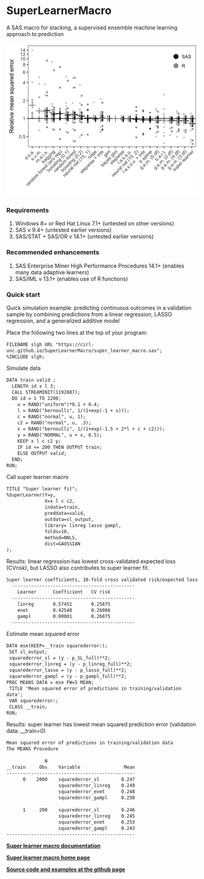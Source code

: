 # SuperLearnerMacro
A SAS macro for stacking, a supervised ensemble machine learning approach to prediction

![super learner](fig/realdata.png)

### Requirements
1. Windows 8+ or Red Hat Linux 7.1+ (untested on other versions)
2. SAS v 9.4+ (untested earlier versions)
3. SAS/STAT + SAS/OR v 14.1+ (untested earlier versions)

### Recommended enhancements
1. SAS Enterprise Miner High Performance Procedures 14.1+ (enables many data adaptive learners)
2. SAS/IML v 13.1+ (enables use of R functions)


### Quick start
Quick simulation example: predicting continuous outcomes in a validation sample by combining predictions from a linear regression, LASSO regression, and a generalized additive model

Place the following two lines at the top of your program:

    FILENAME slgh URL "https://cirl-unc.github.io/SuperLearnerMacro/super_learner_macro.sas";
    %INCLUDE slgh;
    


Simulate data

    DATA train valid ;
      LENGTH id x l 3;
      CALL STREAMINIT(1192887);
      DO id = 1 TO 2200;
        u = RAND("uniform")*0.1 + 0.4;  
        l = RAND("bernoulli", 1/(1+exp(-1 + u)));
        c = RAND("normal", u, 1);
        c2 = RAND("normal", u, .3);
        x = RAND("bernoulli", 1/(1+exp(-1.5 + 2*l + c + c2)));
        y = RAND("NORMAL", u + x, 0.5);
        KEEP x l c c2 y;
        IF id <= 200 THEN OUTPUT train;
        ELSE OUTPUT valid;
      END;
    RUN;
    
Call super learner macro

    TITLE "Super learner fit";
    %SuperLearner(Y=y,
                  X=x l c c2,
                  indata=train, 
                  preddata=valid, 
                  outdata=sl_output,
                  library= linreg lasso gampl,
                  folds=10, 
                  method=NNLS, 
                  dist=GAUSSIAN 
    );

Results: linear regression has lowest cross-validated expected loss (CVrisk), but LASSO also contributes to super learner fit.

    Super learner coefficients, 10-fold cross validated risk/expected loss
      ---------------------------------------------
        Learner      Coefficient   CV risk
      ---------------------------------------------
        linreg       0.57451       0.25875
        enet         0.42548       0.26086
        gampl        0.00001       0.26075
      ---------------------------------------------
        
   
    
Estimate mean squared error
    
    DATA mse(KEEP=__train squarederror:);
     SET sl_output;
     squarederror_sl = (y - p_SL_full)**2;
     squarederror_linreg = (y - p_linreg_full)**2;
     squarederror_lasso = (y - p_lasso_full)**2;
     squarederror_gampl = (y - p_gampl_full)**2;
    PROC MEANS DATA = mse FW=5 MEAN;
     TITLE 'Mean squared error of predictions in training/validation data';
     VAR squarederror:;
     CLASS __train;
    RUN;
    
    
Results: super learner has lowest mean squared prediction error (validation data: __train=0)

    Mean squared error of predictions in training/validation data
    The MEANS Procedure

                  N
    __train     Obs    Variable                Mean
    -----------------------------------------------
          0    2000    squarederror_sl        0.247
                       squarederror_linreg    0.249
                       squarederror_enet      0.248
                       squarederror_gampl     0.250
    
          1     200    squarederror_sl        0.246
                       squarederror_linreg    0.245
                       squarederror_enet      0.253
                       squarederror_gampl     0.243
    -----------------------------------------------



**[Super learner macro documentation](https://cirl-unc.github.io/SuperLearnerMacro/docs/superlearnerhelp.html "Documentation")**

**[Super learner macro home page](https://cirl-unc.github.io/SuperLearnerMacro "Home")**

**[Source code and examples at the github page](https://github.com/CIRL-UNC/SuperLearnerMacro "Github page")**
